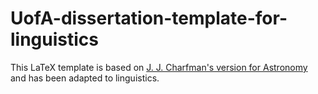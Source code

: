 # UofA-dissertation-template-for-linguistics
This LaTeX template is based on [J. J. Charfman's version for Astronomy](https://da.overleaf.com/latex/templates/university-of-arizona-astronomy-thesis-template/tsfqcgnfmjcx) and has been adapted to linguistics.
